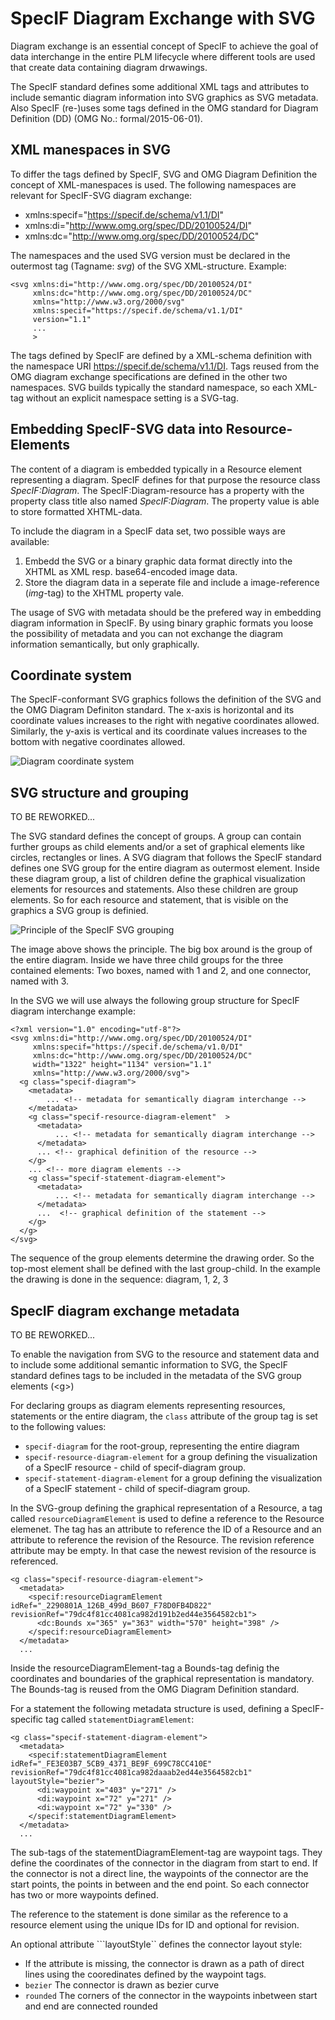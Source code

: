 ﻿# SpecIF Diagram Exchange with SVG

Diagram exchange is an essential concept of SpecIF to achieve the goal of data interchange in the entire PLM lifecycle where different tools are used that create data containing diagram drwawings.

The SpecIF standard defines some additional XML tags and attributes to include semantic diagram information into SVG graphics as SVG metadata. 
Also SpecIF (re-)uses some tags defined in the OMG standard for Diagram Definition (DD) (OMG No.: formal/2015-06-01).

## XML manespaces in SVG

To differ the tags defined by SpecIF, SVG and OMG Diagram Definition the concept of XML-manespaces is used. 
The following namespaces are relevant for SpecIF-SVG diagram exchange:

* xmlns:specif="https://specif.de/schema/v1.1/DI"
* xmlns:di="http://www.omg.org/spec/DD/20100524/DI"
* xmlns:dc="http://www.omg.org/spec/DD/20100524/DC"

The namespaces and the used SVG version must be declared in the outermost tag (Tagname: *svg*) of the SVG XML-structure. 
Example:

    <svg xmlns:di="http://www.omg.org/spec/DD/20100524/DI"  
         xmlns:dc="http://www.omg.org/spec/DD/20100524/DC" 
         xmlns="http://www.w3.org/2000/svg"
         xmlns:specif="https://specif.de/schema/v1.1/DI"
         version="1.1"
         ...
         >

The tags defined by SpecIF are defined by a XML-schema definition with the namespace URI https://specif.de/schema/v1.1/DI. 
Tags reused from the OMG diagram exchange specifications are defined in the other two namespaces.
SVG builds typically the standard namespace, so each XML-tag without an explicit namespace setting is a SVG-tag.
  
## Embedding SpecIF-SVG data into Resource-Elements

The content of a diagram is embedded typically in a Resource element representing a diagram.
SpecIF defines for that purpose the resource class *SpecIF:Diagram*. 
The SpecIF:Diagram-resource has a property with the property class title also named *SpecIF:Diagram*.
The property value is able to store formatted XHTML-data. 

To include the diagram in a SpecIF data set, two possible ways are available:

1.  Embedd the SVG or a binary graphic data format directly into the XHTML as XML resp. base64-encoded image data.
2.  Store the diagram data in a seperate file and include a image-reference (*img*-tag) to the XHTML property vale.
  
The usage of SVG with metadata should be the prefered way in embedding diagram information in SpecIF. 
By using binary graphic formats you loose the possibility of metadata and you can not exchange the diagram information semantically, but only graphically. 

## Coordinate system

The SpecIF-conformant SVG graphics follows the definition of the SVG and the OMG Diagram Definiton standard. 
The x-axis is horizontal and its coordinate values increases to the right with negative coordinates allowed. 
Similarly, the y-axis is vertical and its coordinate values increases to the bottom with negative coordinates allowed. 

![Diagram coordinate system](./images/CoordinateSystem.png)   

## SVG structure and grouping

TO BE REWORKED...

The SVG standard defines the concept of groups. 
A group can contain further groups as child elements and/or a set of graphical elements like circles, rectangles or lines. 
A SVG diagram that follows the SpecIF standard defines one SVG group for the entire diagram as outermost element. 
Inside these diagram group, a list of children define the graphical visualization elements for resources and statements. 
Also these children are group elements. 
So for each resource and statement, that is visible on the graphics a SVG group is definied.

![Principle of the SpecIF SVG grouping](./images/DiagramGrouping.png)

The image above shows the principle. 
The big box around is the group of the entire diagram. 
Inside we have three child groups for the three contained elements: Two boxes, named with 1 and 2, and one connector, named with 3. 

In the SVG we will use always the following group structure for SpecIF diagram interchange example:

    <?xml version="1.0" encoding="utf-8"?>
    <svg xmlns:di="http://www.omg.org/spec/DD/20100524/DI" 
         xmlns:specif="https://specif.de/schema/v1.0/DI" 
         xmlns:dc="http://www.omg.org/spec/DD/20100524/DC" 
         width="1322" height="1134" version="1.1" 
         xmlns="http://www.w3.org/2000/svg">
      <g class="specif-diagram">
        <metadata>
            ... <!-- metadata for semantically diagram interchange -->
        </metadata>
        <g class="specif-resource-diagram-element"  >
          <metadata>
              ... <!-- metadata for semantically diagram interchange -->
          </metadata>
          ... <!-- graphical definition of the resource -->
        </g>
        ... <!-- more diagram elements -->
        <g class="specif-statement-diagram-element">
          <metadata>
              ... <!-- metadata for semantically diagram interchange -->
          </metadata>
          ...  <!-- graphical definition of the statement -->
        </g>
      </g>
    </svg>

The sequence of the group elements determine the drawing order. 
So the top-most element shall be defined with the last group-child. 
In the example the drawing is done in the sequence: diagram, 1, 2, 3

## SpecIF diagram exchange metadata

TO BE REWORKED...

To enable the navigation from SVG to the resource and statement data and to include some additional semantic information to SVG, the SpecIF standard defines tags to be included in the metadata of the SVG group elements (&lt;g&gt;)

For declaring groups as diagram elements representing resources, statements or the entire diagram, the ``class`` attribute of the group tag is set to the following values:

* ``specif-diagram`` for the root-group, representing the entire diagram
* ``specif-resource-diagram-element`` for a group defining the visualization of a SpecIF resource - child of specif-diagram group.
* ``specif-statement-diagram-element`` for a group defining the visualization of a SpecIF statement - child of specif-diagram group.
 
In the SVG-group defining the graphical representation of a Resource, a tag called ``resourceDiagramElement`` is used to define a reference to the Resource elemenet.
The tag has an attribute to reference the ID of a Resource and an attribute to reference the revision of the Resource. The revision reference attribute may be empty. In that case the newest revision of the resource is referenced.
    
    <g class="specif-resource-diagram-element">
      <metadata>
        <specif:resourceDiagramElement idRef="_2290801A_126B_499d_B607_F78D0FB4D822" revisionRef="79dc4f81cc4081ca982d191b2ed44e3564582cb1">
          <dc:Bounds x="365" y="363" width="570" height="398" />
        </specif:resourceDiagramElement>
      </metadata>
      ...

Inside the resourceDiagramElement-tag a Bounds-tag definig the coordinates and boundaries of the graphical representation is mandatory. The Bounds-tag is reused from the OMG Diagram Definition standard. 

For a statement the following metadata structure is used, defining a SpecIF-specific tag called ``statementDiagramElement``:

    <g class="specif-statement-diagram-element">
      <metadata>
        <specif:statementDiagramElement idRef="_FE3E03B7_5CB9_4371_BE9F_699C78CC410E" revisionRef="79dc4f81cc4081ca982daaab2ed44e3564582cb1" layoutStyle="bezier">
          <di:waypoint x="403" y="271" />
          <di:waypoint x="72" y="271" />
          <di:waypoint x="72" y="330" />
        </specif:statementDiagramElement>
      </metadata>
      ...

The sub-tags of the statementDiagramElement-tag are waypoint tags. They define the coordinates of the connector in the diagram from start to end. 
If the connector is not a direct line, the waypoints of the connector are the start points, the points in between and the end point. 
So each connector has two or more waypoints defined.

The reference to the statement is done similar as the reference to a resource element using the unique IDs for ID and optional for revision.

An optional attribute ```layoutStyle`` defines the connector layout style:

* If the attribute is missing, the connector is drawn as a path of direct lines using the cooredinates defined by the waypoint tags. 
* ``bezier`` The connector is drawn as bezier curve
* ``rounded`` The corners of the connector in the waypoints inbetween start and end are connected rounded 


